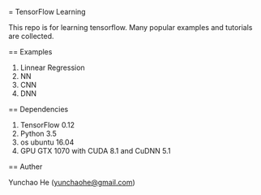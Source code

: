 = TensorFlow Learning

This repo is for learning tensorflow. Many popular examples and tutorials are collected.

== Examples

1. Linnear Regression
2. NN
3. CNN
4. DNN

== Dependencies

1. TensorFlow 0.12
2. Python 3.5
3. os ubuntu 16.04
4. GPU GTX 1070 with CUDA 8.1 and CuDNN 5.1

== Auther

Yunchao He (yunchaohe@gmail.com)
